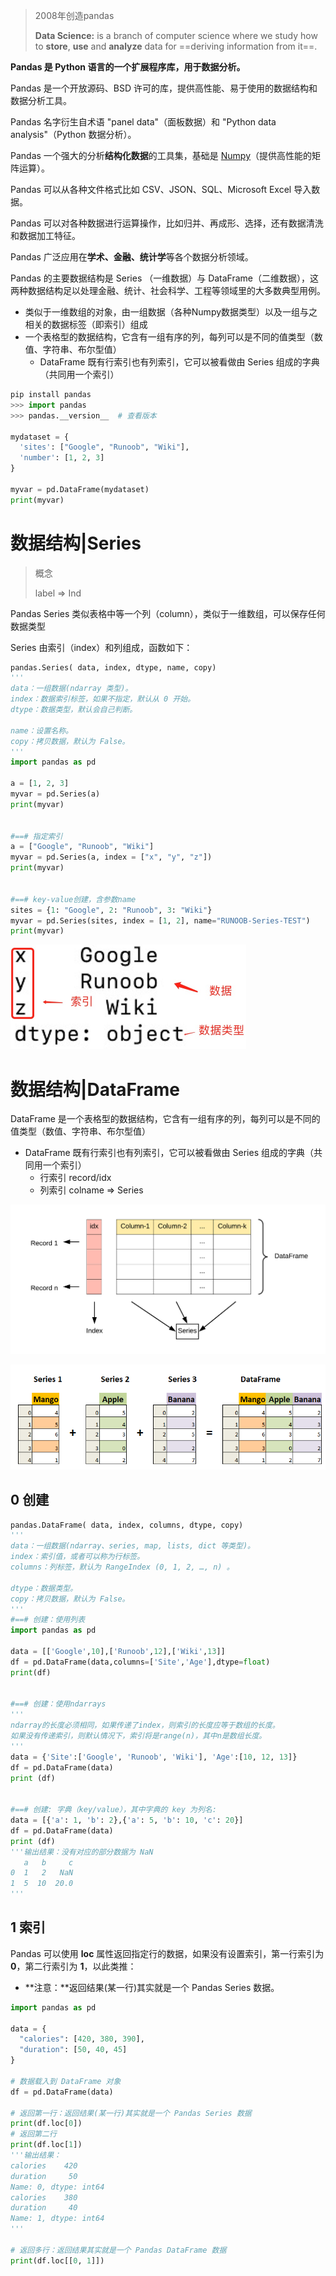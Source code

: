> 2008年创造pandas
>
> **Data Science:** is a branch of computer science where we study how to **store**, **use** and **analyze** data for ==deriving information from it==.

**Pandas 是 Python 语言的一个扩展程序库，用于数据分析。**

Pandas 是一个开放源码、BSD 许可的库，提供高性能、易于使用的数据结构和数据分析工具。

Pandas 名字衍生自术语 "panel data"（面板数据）和 "Python data analysis"（Python 数据分析）。

Pandas 一个强大的分析**结构化数据**的工具集，基础是 [Numpy](https://www.runoob.com/numpy/numpy-tutorial.html)（提供高性能的矩阵运算）。

Pandas 可以从各种文件格式比如 CSV、JSON、SQL、Microsoft Excel 导入数据。

Pandas 可以对各种数据进行运算操作，比如归并、再成形、选择，还有数据清洗和数据加工特征。

Pandas 广泛应用在**学术、金融、统计学**等各个数据分析领域。



Pandas 的主要数据结构是 Series （一维数据）与 DataFrame（二维数据），这两种数据结构足以处理金融、统计、社会科学、工程等领域里的大多数典型用例。

- 类似于一维数组的对象，由一组数据（各种Numpy数据类型）以及一组与之相关的数据标签（即索引）组成
- 一个表格型的数据结构，它含有一组有序的列，每列可以是不同的值类型（数值、字符串、布尔型值）
  - DataFrame 既有行索引也有列索引，它可以被看做由 Series 组成的字典（共同用一个索引）

```python
pip install pandas
>>> import pandas
>>> pandas.__version__  # 查看版本

mydataset = {
  'sites': ["Google", "Runoob", "Wiki"],
  'number': [1, 2, 3]
}

myvar = pd.DataFrame(mydataset)
print(myvar)
```



# 数据结构|Series

> 概念
>
> label => Ind

Pandas Series 类似表格中等一个列（column），类似于一维数组，可以保存任何数据类型 

Series 由索引（index）和列组成，函数如下：

```python
pandas.Series( data, index, dtype, name, copy)
'''
data：一组数据(ndarray 类型)。
index：数据索引标签，如果不指定，默认从 0 开始。
dtype：数据类型，默认会自己判断。

name：设置名称。
copy：拷贝数据，默认为 False。
'''
import pandas as pd

a = [1, 2, 3]
myvar = pd.Series(a)
print(myvar)


#==# 指定索引
a = ["Google", "Runoob", "Wiki"]
myvar = pd.Series(a, index = ["x", "y", "z"])
print(myvar)


#==# key-value创建，含参数name
sites = {1: "Google", 2: "Runoob", 3: "Wiki"}
myvar = pd.Series(sites, index = [1, 2], name="RUNOOB-Series-TEST")
print(myvar)
```

<img src="https://raw.githubusercontent.com/DaiDuncan/PicUploader/main/img2/20210518091429.jpeg" alt="img" style="zoom:50%;" />





# 数据结构|DataFrame

DataFrame 是一个表格型的数据结构，它含有一组有序的列，每列可以是不同的值类型（数值、字符串、布尔型值）

- DataFrame 既有行索引也有列索引，它可以被看做由 Series 组成的字典（共同用一个索引）
  - 行索引 record/idx
  - 列索引 colname => Series

![img](https://raw.githubusercontent.com/DaiDuncan/PicUploader/main/img2/20210518091550.png)

![img](https://raw.githubusercontent.com/DaiDuncan/PicUploader/main/img2/20210518091635.png)

## 0 创建

```python
pandas.DataFrame( data, index, columns, dtype, copy)
'''
data：一组数据(ndarray、series, map, lists, dict 等类型)。
index：索引值，或者可以称为行标签。
columns：列标签，默认为 RangeIndex (0, 1, 2, …, n) 。

dtype：数据类型。
copy：拷贝数据，默认为 False。
'''
#==# 创建：使用列表
import pandas as pd

data = [['Google',10],['Runoob',12],['Wiki',13]]
df = pd.DataFrame(data,columns=['Site','Age'],dtype=float)
print(df)


#==# 创建：使用ndarrays
'''
ndarray的长度必须相同，如果传递了index，则索引的长度应等于数组的长度。
如果没有传递索引，则默认情况下，索引将是range(n)，其中n是数组长度。
'''
data = {'Site':['Google', 'Runoob', 'Wiki'], 'Age':[10, 12, 13]}
df = pd.DataFrame(data)
print (df)


#==# 创建: 字典（key/value），其中字典的 key 为列名:
data = [{'a': 1, 'b': 2},{'a': 5, 'b': 10, 'c': 20}]
df = pd.DataFrame(data)
print (df)
'''输出结果：没有对应的部分数据为 NaN
   a   b     c
0  1   2   NaN
1  5  10  20.0
'''
```



## 1 索引

Pandas 可以使用 **loc** 属性返回指定行的数据，如果没有设置索引，第一行索引为 **0**，第二行索引为 **1**，以此类推：

- **注意：**返回结果(某一行)其实就是一个 Pandas Series 数据。

```python
import pandas as pd

data = {
  "calories": [420, 380, 390],
  "duration": [50, 40, 45]
}

# 数据载入到 DataFrame 对象
df = pd.DataFrame(data)

# 返回第一行：返回结果(某一行)其实就是一个 Pandas Series 数据
print(df.loc[0])
# 返回第二行
print(df.loc[1])
'''输出结果：
calories    420
duration     50
Name: 0, dtype: int64
calories    380
duration     40
Name: 1, dtype: int64
'''

# 返回多行：返回结果其实就是一个 Pandas DataFrame 数据
print(df.loc[[0, 1]])
```

